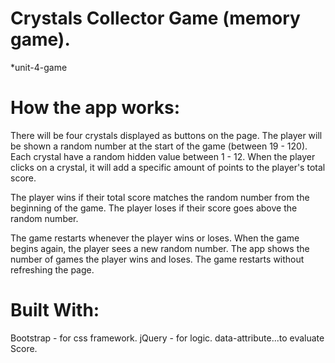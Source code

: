 # Crystals Collector Game (memory game).
*unit-4-game 

# How the app works:

There will be four crystals displayed as buttons on the page.
The player will be shown a random number at the start of the game (between 19 - 120).
Each crystal have a random hidden value between 1 - 12.
When the player clicks on a crystal, it will add a specific amount of points to the player's total score.

The player wins if their total score matches the random number from the beginning of the game.
The player loses if their score goes above the random number.

The game restarts whenever the player wins or loses.
When the game begins again, the player sees a new random number.
The app shows the number of games the player wins and loses. 
The game restarts without refreshing the page.

# Built With:

Bootstrap - for css framework.
jQuery - for logic.
data-attribute...to evaluate Score.



